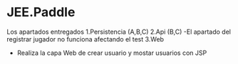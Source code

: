 # JEE.Paddle
Los apartados entregados 
1.Persistencia (A,B,C)
2.Api (B,C)
  -El apartado del registrar jugador no funciona afectando el test
3.Web
  - Realiza la capa Web de crear usuario y mostar usuarios con JSP

